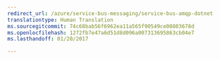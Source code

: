 ```yaml
---
redirect_url: /azure/service-bus-messaging/service-bus-amqp-dotnet
translationtype: Human Translation
ms.sourcegitcommit: 74c68bab56f6962ea11a565f90549ce00803678d
ms.openlocfilehash: 1272fb7e47a6d51d8d096a007313695863cb04e7
ms.lasthandoff: 01/20/2017

---
```

